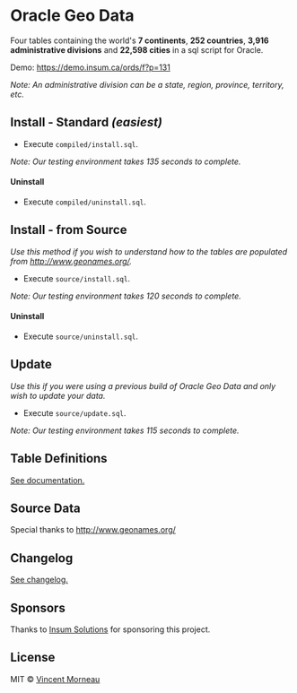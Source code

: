 # Oracle Geo Data
Four tables containing the world's **7 continents**, **252 countries**, **3,916 administrative divisions** and **22,598 cities** in a sql script for Oracle.

Demo: https://demo.insum.ca/ords/f?p=131

*Note: An administrative division can be a state, region, province, territory, etc.*

## Install - Standard *(easiest)*
- Execute `compiled/install.sql`.

*Note: Our testing environment takes 135 seconds to complete.*

#### Uninstall
- Execute `compiled/uninstall.sql`.

## Install - from Source
*Use this method if you wish to understand how to the tables are populated from http://www.geonames.org/.*

- Execute `source/install.sql`.

*Note: Our testing environment takes 120 seconds to complete.*

#### Uninstall
- Execute `source/uninstall.sql`.

## Update
*Use this if you were using a previous build of Oracle Geo Data and only wish to update your data.*

- Execute `source/update.sql`.

*Note: Our testing environment takes 115 seconds to complete.*

## Table Definitions
[See documentation.](docs/tables.md)

## Source Data
Special thanks to http://www.geonames.org/

## Changelog
[See changelog.](changelog.md)

## Sponsors
Thanks to [Insum Solutions](http://insum.ca/) for sponsoring this project.

## License
MIT © [Vincent Morneau](http://vmorneau.me)

